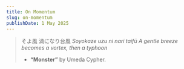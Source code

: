 ```yaml
---
title: On Momentum
slug: on-momentum
publishDate: 1 May 2025
---
```

> そよ風 渦になり台風
> _Soyokaze uzu ni nari taifū_
> _A gentle breeze becomes a vortex, then a typhoon_
> - **“Monster”** by Umeda Cypher.
